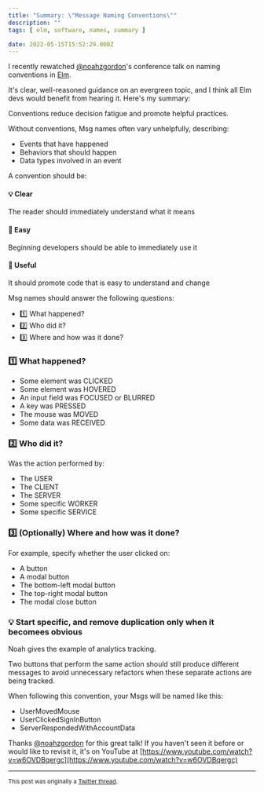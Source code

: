 ```yaml
---
title: "Summary: \"Message Naming Conventions\""
description: ""
tags: [ elm, software, names, summary ]

date: 2022-05-15T15:52:29.000Z
---
```


I recently rewatched [@noahzgordon](https://twitter.com/noahzgordon)'s conference talk on naming conventions in [Elm](https://twitter.com/elmlang).

It's clear, well-reasoned guidance on an evergreen topic, and I think all Elm devs would benefit from hearing it. Here's my summary:

Conventions reduce decision fatigue and promote helpful practices.

Without conventions, Msg names often vary unhelpfully, describing:

- Events that have happened
- Behaviors that should happen
- Data types involved in an event

A convention should be:

#### 💡 Clear
The reader should immediately understand what it means

#### 💁 Easy
Beginning developers should be able to immediately use it

#### 🔧 Useful
It should promote code that is easy to understand and change

Msg names should answer the following questions:

- 1️⃣ What happened?
- 2️⃣ Who did it?
- 3️⃣ Where and how was it done?

### 1️⃣ What happened?

- Some element was CLICKED
- Some element was HOVERED
- An input field was FOCUSED or BLURRED
- A key was PRESSED
- The mouse was MOVED
- Some data was RECEIVED

### 2️⃣ Who did it?

Was the action performed by:

- The USER
- The CLIENT
- The SERVER
- Some specific WORKER
- Some specific SERVICE

### 3️⃣ (Optionally) Where and how was it done?

For example, specify whether the user clicked on:

- A button
- A modal button
- The bottom-left modal button
- The top-right modal button
- The modal close button

### 💡 Start specific, and remove duplication only when it becomees obvious

Noah gives the example of analytics tracking.

Two buttons that perform the same action should still produce different messages to avoid unnecessary refactors when these separate actions are being tracked.

When following this convention, your Msgs will be named like this:

- UserMovedMouse
- UserClickedSignInButton
- ServerRespondedWithAccountData

Thanks [@noahzgordon](https://twitter.com/noahzgordon) for this great talk! If you haven't seen it before or would like to revisit it, it's on YouTube at [https://www.youtube.com/watch?v=w6OVDBqergc](https://www.youtube.com/watch?v=w6OVDBqergc)

---

<small>This post was originally a [Twitter thread](https://twitter.com/DuncanMalashock/status/1525866716164767744).</small>